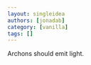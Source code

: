 ```yaml
---
layout: singleidea
authors: [jonadab]
category: [vanilla]
tags: []
---
```

Archons should emit light.
